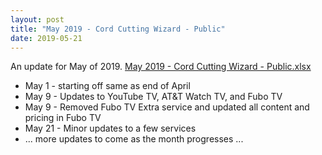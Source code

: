 ```yaml
---
layout: post
title: "May 2019 - Cord Cutting Wizard - Public"
date: 2019-05-21
---
```

<p>An update for May of 2019. <a href="/May 2019 - Cord Cutting Wizard - Public.xlsx">May 2019 - Cord Cutting Wizard - Public.xlsx</a>
  <p>
    <ul>
      <li>May 1 - starting off same as end of April
      <li>May 9 - Updates to YouTube TV, AT&T Watch TV, and Fubo TV
      <li>May 9 - Removed Fubo TV Extra service and updated all content and pricing in Fubo TV
      <li>May 21 - Minor updates to a few services
      <li>... more updates to come as the month progresses ...
    </ul>
